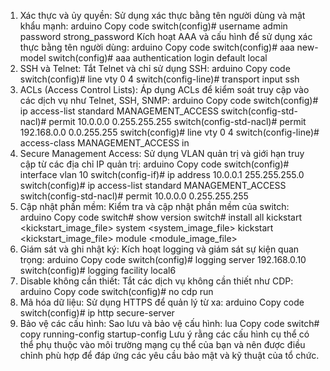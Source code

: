 1. Xác thực và ủy quyền:
Sử dụng xác thực bằng tên người dùng và mật khẩu mạnh:
arduino
Copy code
switch(config)# username admin password strong_password
Kích hoạt AAA và cấu hình để sử dụng xác thực bằng tên người dùng:
arduino
Copy code
switch(config)# aaa new-model
switch(config)# aaa authentication login default local
2. SSH và Telnet:
Tắt Telnet và chỉ sử dụng SSH:
arduino
Copy code
switch(config)# line vty 0 4
switch(config-line)# transport input ssh
3. ACLs (Access Control Lists):
Áp dụng ACLs để kiểm soát truy cập vào các dịch vụ như Telnet, SSH, SNMP:
arduino
Copy code
switch(config)# ip access-list standard MANAGEMENT_ACCESS
switch(config-std-nacl)# permit 10.0.0.0 0.255.255.255
switch(config-std-nacl)# permit 192.168.0.0 0.0.255.255
switch(config)# line vty 0 4
switch(config-line)# access-class MANAGEMENT_ACCESS in
4. Secure Management Access:
Sử dụng VLAN quản trị và giới hạn truy cập từ các địa chỉ IP quản trị:
arduino
Copy code
switch(config)# interface vlan 10
switch(config-if)# ip address 10.0.0.1 255.255.255.0
switch(config)# ip access-list standard MANAGEMENT_ACCESS
switch(config-std-nacl)# permit 10.0.0.0 0.255.255.255
5. Cập nhật phần mềm:
Kiểm tra và cập nhật phần mềm của switch:
arduino
Copy code
switch# show version
switch# install all kickstart <kickstart_image_file> system <system_image_file> kickstart <kickstart_image_file> module <module_image_file>
6. Giám sát và ghi nhật ký:
Kích hoạt logging và giám sát sự kiện quan trọng:
arduino
Copy code
switch(config)# logging server 192.168.0.10
switch(config)# logging facility local6
7. Disable không cần thiết:
Tắt các dịch vụ không cần thiết như CDP:
arduino
Copy code
switch(config)# no cdp run
8. Mã hóa dữ liệu:
Sử dụng HTTPS để quản lý từ xa:
arduino
Copy code
switch(config)# ip http secure-server
9. Bảo vệ các cấu hình:
Sao lưu và bảo vệ cấu hình:
lua
Copy code
switch# copy running-config startup-config
Lưu ý rằng các cấu hình cụ thể có thể phụ thuộc vào môi trường mạng cụ thể của bạn và nên được điều chỉnh phù hợp để đáp ứng các yêu cầu bảo mật và kỹ thuật của tổ chức.